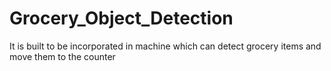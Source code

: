 # Grocery_Object_Detection
It is built to be incorporated in machine which can detect grocery items and move them to the counter

